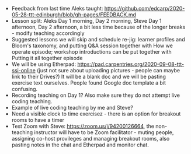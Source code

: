 

- Feedback from last time Aleks taught: https://github.com/edcarp/2020-05-28-ttt-edinburgh/blob/gh-pages/FEEDBACK.md
- Lesson split: Aleks Day 1 morning, Day 2 morning, Steve Day 1 afternoon, Day 2 afternoon, a bit less time because of the longer breaks - modify teaching accordingly
- Suggested lessons we will skip and schedule re-jig: learner profiles and Bloom's taxonomy, and putting Q&A session together with How we operate episode; workshop introductions can be put together with Putting it all together episode
- We will be using Etherpad: https://pad.carpentries.org/2020-09-08-ttt-ssi-online (just not sure about uploading pictures - people can maybe link to their Drives?) 
It will be a blank doc and we will be pasting exercise text ourselves. People found Google doc template a bit confusing.
- Recording teaching on Day 1? Also make sure they do not attempt live coding teaching.
- Example of live coding teaching by me and Steve?
- Need a visible clock to time exercisez - there is an option for breakout rooms to have a timer
- Test Zoom with Steve: https://zoom.us/j/94200126664, the non-teaching instructor will have to be Zoom facilitator - muting people, assigning co-host provileges and managing breakout rooms, also pasting notes in the chat and Etherpad and monitor chat.
